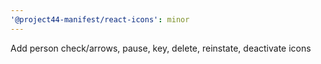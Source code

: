 ```yaml
---
'@project44-manifest/react-icons': minor
---
```


Add person check/arrows, pause, key, delete, reinstate, deactivate icons
